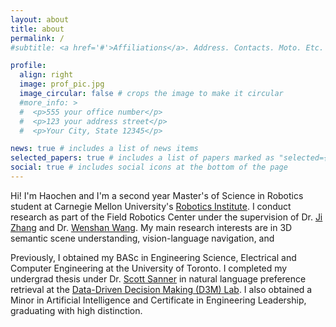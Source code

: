 ```yaml
---
layout: about
title: about
permalink: /
#subtitle: <a href='#'>Affiliations</a>. Address. Contacts. Moto. Etc.

profile:
  align: right
  image: prof_pic.jpg
  image_circular: false # crops the image to make it circular
  #more_info: >
  #  <p>555 your office number</p>
  #  <p>123 your address street</p>
  #  <p>Your City, State 12345</p>

news: true # includes a list of news items
selected_papers: true # includes a list of papers marked as "selected={true}"
social: true # includes social icons at the bottom of the page
---
```


Hi! I'm Haochen and I'm a second year Master's of Science in Robotics student at Carnegie Mellon University's [Robotics Institute](https://www.ri.cmu.edu/). I conduct research as part of the Field Robotics Center under the supervision of Dr. [Ji Zhang](https://frc.ri.cmu.edu/~zhangji/) and Dr. [Wenshan Wang](http://www.wangwenshan.com/). My main research interests are in 3D semantic scene understanding, vision-language navigation, and  

Previously, I obtained my BASc in Engineering Science, Electrical and Computer Engineering at the University of Toronto. I completed my undergrad thesis under Dr. [Scott Sanner](https://d3m.mie.utoronto.ca/members/ssanner/) in natural language preference retrieval at the [Data-Driven Decision Making (D3M) Lab](https://d3m.mie.utoronto.ca/). I also obtained a Minor in Artificial Intelligence and Certificate in Engineering Leadership, graduating with high distinction.